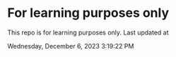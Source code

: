 # For learning purposes only
This repo is for learning purposes only.
Last updated at

Wednesday, December 6, 2023 3:19:22 PM

